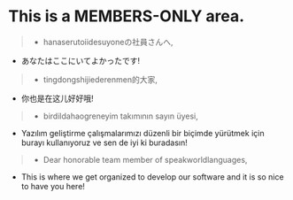 # This is a MEMBERS-ONLY area.

> - hanaserutoiidesuyoneの社員さんへ,
* あなたはここにいてよかったです!
> - tingdongshijiederenmen的大家,
* 你也是在这儿好好哦!
> - birdildahaogreneyim takımının sayın üyesi,
* Yazılım geliştirme çalışmalarımızı düzenli bir biçimde yürütmek için burayı kullanıyoruz ve sen de iyi ki buradasın!
> - Dear honorable team member of speakworldlanguages,
* This is where we get organized to develop our software and it is so nice to have you here!
